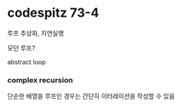 # codespitz 73-4

루프 추상화, 지연실행

모던 루프?

abstract loop

### complex recursion

단순한 배열을 루프인 경우는 간단히 이터레이션을 작성할 수 있음

